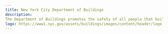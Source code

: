 ```yaml
---
title: New York City Department of Buildings
description:
The Department of Buildings promotes the safety of all people that build, work, and live in New York City by regulating the lawful use of over one million buildings and construction sites across the five boroughs.
logo: https://www1.nyc.gov/assets/buildings/images/content/header/logo.png
---
```


